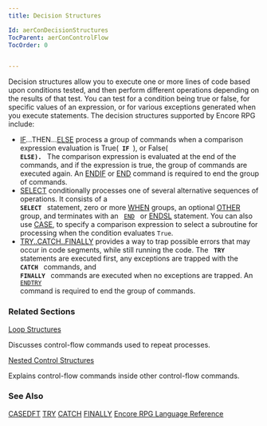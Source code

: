 ```yaml
---
title: Decision Structures

Id: aerConDecisionStructures
TocParent: aerConControlFlow
TocOrder: 0


---
```


Decision structures allow you to execute one or more lines of code based upon conditions tested, and then perform different operations depending on the results of that test. You can test for a condition being true or false, for specific values of an expression, or for various exceptions generated when you execute statements. The decision structures supported by Encore RPG include: 

- [IF](IF.html)...THEN...[ELSE](ELSE.html) process a
                group of
                commands when a comparison expression evaluation is True(<code> **IF** </code>),
                or False(<code> **ELSE).** </code> The comparison expression is evaluated
                at the end of the commands, and if the expression is true, the group of
                commands are executed again.  An [ENDIF](ENDIF.html) or
                [END](END.html)
                command is required to end the group of commands.
- [SELECT](SELECT.html) conditionally processes one of several
                alternative sequences of operations.  It consists of a <code> **SELECT** </code>
                statement, zero or more [WHEN](WHEN.html) groups, an
                optional [OTHER](OTHER.html) group, and terminates with an <code>
                    [END](END.html)
                </code> or [ENDSL](ENDSL.html) statement.  You can also
                use [CASE](CASE.html), to specify a comparison
                expression to select a subroutine for processing when the condition
                evaluates <code>True</code>.
- [TRY..CATCH..FINALLY](TRYCATCHFINALLY.html) provides a way to trap
                possible errors that may occur in code segments, while still running the
                code.  The <code> **TRY** </code> statements are executed first, any
                exceptions are trapped with the <code> **CATCH** </code> commands, and <code> **FINALLY** </code>
                commands are executed when no exceptions are trapped.  An <code>
                    [ENDTRY](ENDTRY.html)
                </code> command is required to end the group of commands.

### Related Sections

[Loop Structures](aerConLoopStructures.html)

Discusses control-flow commands used to repeat processes.


[Nested Control Structures](aerConNestedControlOpCodes.html)

Explains control-flow commands inside other control-flow commands.


### See Also
[CASEDFT](CASEDFT.html)
[TRY](TRY.html)
[CATCH](CATCH.html)
[FINALLY](FINALLY.html)
[Encore RPG Language Reference](aerLrfLangRefMain.html) 
